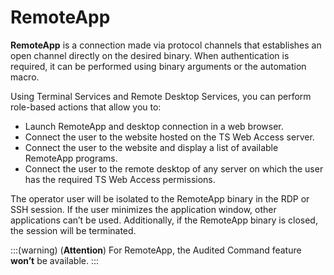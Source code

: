 # RemoteApp

**RemoteApp** is a connection made via protocol channels that establishes an open channel directly on the desired binary. When authentication is required, it can be performed using binary arguments or the automation macro.

Using Terminal Services and Remote Desktop Services, you can perform role-based actions that allow you to:

* Launch RemoteApp and desktop connection in a web browser.
* Connect the user to the website hosted on the TS Web Access server.
* Connect the user to the website and display a list of available RemoteApp programs.
* Connect the user to the remote desktop of any server on which the user has the required TS Web Access permissions.

The operator user will be isolated to the RemoteApp binary in the RDP or SSH session. If the user minimizes the application window, other applications can’t be used. Additionally, if the RemoteApp binary is closed, the session will be terminated.

:::(warning) (**Attention**)
For RemoteApp, the Audited Command feature **won’t** be available.
:::